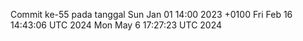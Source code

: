 Commit ke-55 pada tanggal Sun Jan 01 14:00 2023 +0100
Fri Feb 16 14:43:06 UTC 2024
Mon May  6 17:27:23 UTC 2024
